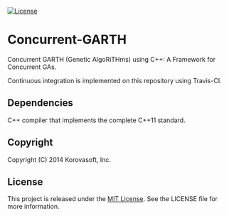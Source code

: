 [![License](https://poser.pugx.org/leaphly/cart-bundle/license.png)](https://packagist.org/packages/leaphly/cart-bundle)

# Concurrent-GARTH

Concurrent GARTH (Genetic AlgoRiTHms) using C++: A Framework for Concurrent GAs.

Continuous integration is implemented on this repository using Travis-CI.

## Dependencies

C++ compiler that implements the complete C++11 standard.

## Copyright

Copyright (C) 2014 Korovasoft, Inc.

## License
This project is released under the [MIT License](http://opensource.org/licenses/MIT). See the LICENSE file for more information.
